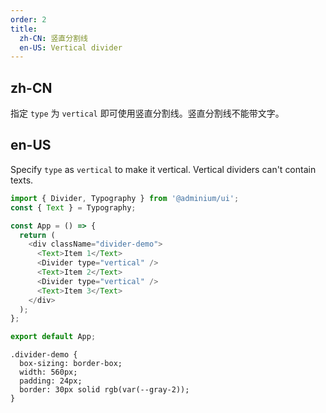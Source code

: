 ```yaml
---
order: 2
title:
  zh-CN: 竖直分割线
  en-US: Vertical divider
---
```


## zh-CN

指定 `type` 为 `vertical` 即可使用竖直分割线。竖直分割线不能带文字。

## en-US

Specify `type` as `vertical` to make it vertical. Vertical dividers can't contain texts.

```js
import { Divider, Typography } from '@adminium/ui';
const { Text } = Typography;

const App = () => {
  return (
    <div className="divider-demo">
      <Text>Item 1</Text>
      <Divider type="vertical" />
      <Text>Item 2</Text>
      <Divider type="vertical" />
      <Text>Item 3</Text>
    </div>
  );
};

export default App;
```

```css:silent
.divider-demo {
  box-sizing: border-box;
  width: 560px;
  padding: 24px;
  border: 30px solid rgb(var(--gray-2));
}
```
